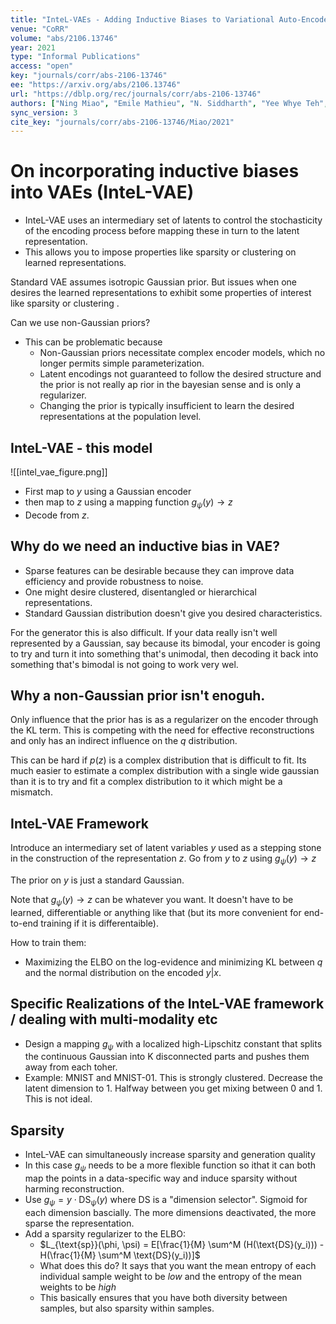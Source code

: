 ```yaml
---
title: "InteL-VAEs - Adding Inductive Biases to Variational Auto-Encoders via Intermediary Latents."
venue: "CoRR"
volume: "abs/2106.13746"
year: 2021
type: "Informal Publications"
access: "open"
key: "journals/corr/abs-2106-13746"
ee: "https://arxiv.org/abs/2106.13746"
url: "https://dblp.org/rec/journals/corr/abs-2106-13746"
authors: ["Ning Miao", "Emile Mathieu", "N. Siddharth", "Yee Whye Teh", "Tom Rainforth"]
sync_version: 3
cite_key: "journals/corr/abs-2106-13746/Miao/2021"
---
```


# On incorporating inductive biases into VAEs (InteL-VAE)

 - InteL-VAE uses an intermediary set of latents to control the stochasticity of the encoding process before mapping these in turn to the latent representation.
 - This allows you to impose properties like sparsity or clustering on learned representations.



Standard VAE assumes isotropic Gaussian prior. But issues when one desires the learned representations to exhibit some properties of interest like sparsity or clustering .

Can we use non-Gaussian priors?

 - This can be problematic because
	 - Non-Gaussian priors necessitate complex encoder models, which no longer permits simple parameterization.
	 - Latent encodings not guaranteed to follow the desired structure and the prior is not really ap rior in the bayesian sense and is only a regularizer.
	 - Changing the prior is typically insufficient to learn the desired representations at the population level.


## InteL-VAE - this model

![[intel_vae_figure.png]]

 - First map to $y$ using a Gaussian encoder
 - then map to $z$ using a mapping function $g_{\psi}(y) \to z$
 - Decode from $z$.

## Why do we need an inductive bias in VAE?

 - Sparse features can be desirable because they can improve data efficiency and provide robustness to noise.
 - One might desire clustered, disentangled or hierarchical representations.
 - Standard Gaussian distribution doesn't give you desired characteristics.


For the generator this is also difficult. If your data really isn't well represented by a Gaussian, say because its bimodal, your encoder is going to try and turn it into something that's unimodal, then decoding it back into something that's bimodal is not going to work very wel.

## Why a non-Gaussian prior isn't enoguh.

Only influence that the prior has is as a regularizer on the encoder through the KL term. This is competing with the need for effective reconstructions and only has an indirect influence on the $q$ distribution.

This can be hard if $p(z)$ is a complex distribution that is difficult to fit. Its much easier to estimate a complex distribution with a single wide gaussian than it is to try and fit a complex distribution to it which might be a mismatch.

## InteL-VAE Framework

Introduce an intermediary set of latent variables $y$ used as a stepping stone in the construction of the representation $z$. Go from $y$ to $z$ using $g_{\psi}(y) \to z$

The prior on $y$ is just a standard Gaussian.

Note that $g_{\psi}(y) \to z$ can be whatever you want. It doesn't have to be learned, differentiable or anything like that (but its more convenient for end-to-end training if it is differentaible).

How to train them:

 - Maximizing the ELBO on the log-evidence and minimizing KL between $q$ and the normal distribution on the encoded $y|x$.


## Specific Realizations of the InteL-VAE framework / dealing with multi-modality etc

 - Design a mapping $g_{\psi}$ with a localized high-Lipschitz constant that splits the continuous Gaussian into K disconnected parts and pushes them away from each toher.
 - Example: MNIST and MNIST-01. This is strongly clustered. Decrease the latent dimension to 1. Halfway between you get mixing between 0 and 1. This is not ideal.


## Sparsity

 - InteL-VAE can simultaneously increase sparsity and generation quality
 - In this case $g_{\psi}$ needs to be a more flexible function so ithat it can both map the points in a data-specific way and induce sparsity without harming reconstruction.
 - Use $g_{\psi} = y \cdot \text{DS}_{\psi}(y)$ where $\text{DS}$ is a "dimension selector". Sigmoid for each dimension bascially. The more dimensions deactivated, the more sparse the representation.
 - Add a sparsity regularizer to the ELBO:
	 - $L_{\text{sp}}(\phi, \psi) = E[\frac{1}{M} \sum^M (H(\text{DS}(y_i))) - H(\frac{1}{M} \sum^M \text{DS}(y_i))]$
	 - What does this do? It says that you want the mean entropy of each individual sample weight to be *low* and the entropy of the mean weights to be *high*
	 - This basically ensures that you have both diversity between samples, but also sparsity within samples.